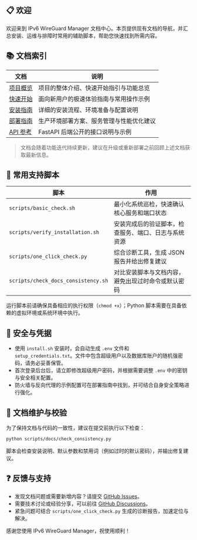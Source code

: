 ## 📋 欢迎

欢迎来到 IPv6 WireGuard Manager 文档中心。本页提供现有文档的导航，并汇总安装、运维与排障时常用的辅助脚本，帮助您快速找到所需内容。

## 📚 文档索引

| 文档 | 说明 |
|------|------|
| [项目概览](../README.md) | 项目的整体介绍、快速开始指引与功能总览 |
| [快速开始](QUICK_START.md) | 面向新用户的极速体验指南与常用操作示例 |
| [安装指南](INSTALLATION_GUIDE.md) | 详细的安装流程、环境准备与配置说明 |
| [部署指南](DEPLOYMENT_GUIDE.md) | 生产环境部署方案、服务管理与性能优化建议 |
| [API 参考](API_REFERENCE.md) | FastAPI 后端公开的接口说明与示例 |

> 文档会随着功能迭代持续更新，建议在升级或重新部署之前回顾上述文档获取最新信息。

## 🧰 常用支持脚本

| 脚本 | 作用 |
|------|------|
| `scripts/basic_check.sh` | 最小化系统巡检，快速确认核心服务和端口状态 |
| `scripts/verify_installation.sh` | 安装完成后的验证脚本，检查服务、端口、日志与系统资源 |
| `scripts/one_click_check.py` | 综合诊断工具，生成 JSON 报告并给出修复建议 |
| `scripts/check_docs_consistency.sh` | 对比安装脚本与文档内容，避免出现过时命令或默认密码 |

运行脚本前请确保具备相应的执行权限（`chmod +x`）；Python 脚本需要在具备依赖的虚拟环境或系统环境中执行。

## 🔐 安全与凭据

- 使用 `install.sh` 安装时，会自动生成 `.env` 文件和 `setup_credentials.txt`。文件中包含超级用户以及数据库账户的随机强密码，请务必妥善保管。
- 首次登录后台后，请立即修改超级用户密码，并根据需要调整 `.env` 中的密钥与安全相关配置。
- 防火墙与反向代理的示例配置可在部署指南中找到，并可结合自身安全策略进行强化。

## 🔄 文档维护与校验

为了保持文档与代码的一致性，建议在提交前执行以下检查：

```bash
python scripts/docs/check_consistency.py
```

脚本会检查安装说明、默认参数和禁用词（例如过时的默认密码），并输出修复建议。

## ❓ 反馈与支持

- 发现文档问题或需要新增内容？请提交 [GitHub Issues](https://github.com/ipzh/ipv6-wireguard-manager/issues)。
- 需要技术讨论或经验分享，可以前往 [GitHub Discussions](https://github.com/ipzh/ipv6-wireguard-manager/discussions)。
- 紧急问题可结合 `scripts/one_click_check.py` 生成的诊断报告，加速定位与解决。

感谢您使用 IPv6 WireGuard Manager，祝使用顺利！
